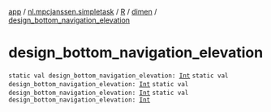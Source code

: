 [app](../../../index.md) / [nl.mpcjanssen.simpletask](../../index.md) / [R](../index.md) / [dimen](index.md) / [design_bottom_navigation_elevation](.)

# design_bottom_navigation_elevation

`static val design_bottom_navigation_elevation: `[`Int`](https://kotlinlang.org/api/latest/jvm/stdlib/kotlin/-int/index.html)
`static val design_bottom_navigation_elevation: `[`Int`](https://kotlinlang.org/api/latest/jvm/stdlib/kotlin/-int/index.html)
`static val design_bottom_navigation_elevation: `[`Int`](https://kotlinlang.org/api/latest/jvm/stdlib/kotlin/-int/index.html)
`static val design_bottom_navigation_elevation: `[`Int`](https://kotlinlang.org/api/latest/jvm/stdlib/kotlin/-int/index.html)